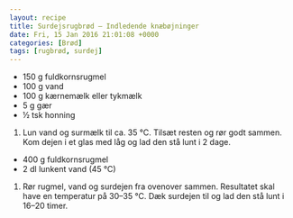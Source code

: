 ```yaml
---
layout: recipe
title: Surdejsrugbrød – Indledende knæbøjninger
date: Fri, 15 Jan 2016 21:01:08 +0000
categories: [Brød]
tags: [rugbrød, surdej]
---
```


*  150 g fuldkornsrugmel
*  100 g vand
*  100 g kærnemælk eller tykmælk
*  5 g gær
*  ½ tsk honning

1. Lun vand og surmælk til ca. 35 °C. Tilsæt resten og rør godt
   sammen. Kom dejen i et glas med låg og lad den stå lunt i 2 dage.

*  400 g fuldkornsrugmel
*  2 dl lunkent vand (45 °C)

1. Rør rugmel, vand og surdejen fra ovenover sammen. Resultatet skal
   have en temperatur på 30–35 °C. Dæk surdejen til og lad den stå
   lunt i 16–20 timer.

